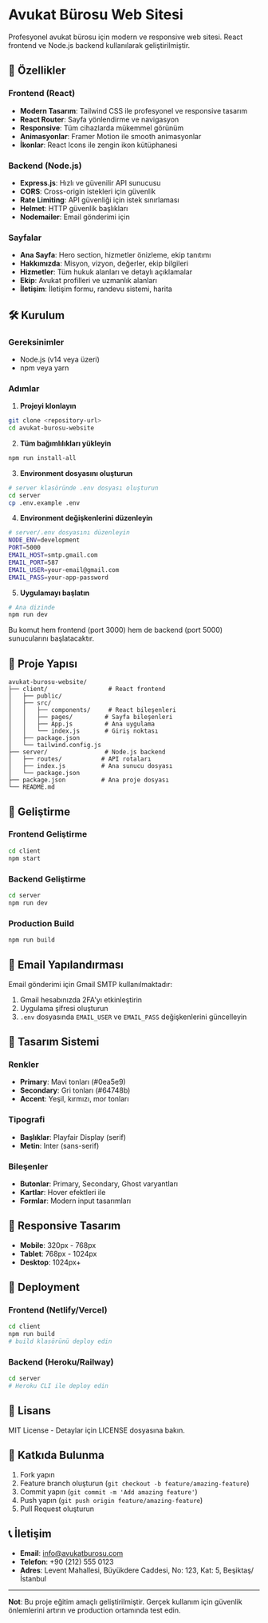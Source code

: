 # Avukat Bürosu Web Sitesi

Profesyonel avukat bürosu için modern ve responsive web sitesi. React frontend ve Node.js backend kullanılarak geliştirilmiştir.

## 🚀 Özellikler

### Frontend (React)

- **Modern Tasarım**: Tailwind CSS ile profesyonel ve responsive tasarım
- **React Router**: Sayfa yönlendirme ve navigasyon
- **Responsive**: Tüm cihazlarda mükemmel görünüm
- **Animasyonlar**: Framer Motion ile smooth animasyonlar
- **İkonlar**: React Icons ile zengin ikon kütüphanesi

### Backend (Node.js)

- **Express.js**: Hızlı ve güvenilir API sunucusu
- **CORS**: Cross-origin istekleri için güvenlik
- **Rate Limiting**: API güvenliği için istek sınırlaması
- **Helmet**: HTTP güvenlik başlıkları
- **Nodemailer**: Email gönderimi için

### Sayfalar

- **Ana Sayfa**: Hero section, hizmetler önizleme, ekip tanıtımı
- **Hakkımızda**: Misyon, vizyon, değerler, ekip bilgileri
- **Hizmetler**: Tüm hukuk alanları ve detaylı açıklamalar
- **Ekip**: Avukat profilleri ve uzmanlık alanları
- **İletişim**: İletişim formu, randevu sistemi, harita

## 🛠️ Kurulum

### Gereksinimler

- Node.js (v14 veya üzeri)
- npm veya yarn

### Adımlar

1. **Projeyi klonlayın**

```bash
git clone <repository-url>
cd avukat-burosu-website
```

2. **Tüm bağımlılıkları yükleyin**

```bash
npm run install-all
```

3. **Environment dosyasını oluşturun**

```bash
# server klasöründe .env dosyası oluşturun
cd server
cp .env.example .env
```

4. **Environment değişkenlerini düzenleyin**

```bash
# server/.env dosyasını düzenleyin
NODE_ENV=development
PORT=5000
EMAIL_HOST=smtp.gmail.com
EMAIL_PORT=587
EMAIL_USER=your-email@gmail.com
EMAIL_PASS=your-app-password
```

5. **Uygulamayı başlatın**

```bash
# Ana dizinde
npm run dev
```

Bu komut hem frontend (port 3000) hem de backend (port 5000) sunucularını başlatacaktır.

## 📁 Proje Yapısı

```
avukat-burosu-website/
├── client/                 # React frontend
│   ├── public/
│   ├── src/
│   │   ├── components/     # React bileşenleri
│   │   ├── pages/         # Sayfa bileşenleri
│   │   ├── App.js         # Ana uygulama
│   │   └── index.js       # Giriş noktası
│   ├── package.json
│   └── tailwind.config.js
├── server/                # Node.js backend
│   ├── routes/           # API rotaları
│   ├── index.js          # Ana sunucu dosyası
│   └── package.json
├── package.json          # Ana proje dosyası
└── README.md
```

## 🔧 Geliştirme

### Frontend Geliştirme

```bash
cd client
npm start
```

### Backend Geliştirme

```bash
cd server
npm run dev
```

### Production Build

```bash
npm run build
```

## 📧 Email Yapılandırması

Email gönderimi için Gmail SMTP kullanılmaktadır:

1. Gmail hesabınızda 2FA'yı etkinleştirin
2. Uygulama şifresi oluşturun
3. `.env` dosyasında `EMAIL_USER` ve `EMAIL_PASS` değişkenlerini güncelleyin

## 🎨 Tasarım Sistemi

### Renkler

- **Primary**: Mavi tonları (#0ea5e9)
- **Secondary**: Gri tonları (#64748b)
- **Accent**: Yeşil, kırmızı, mor tonları

### Tipografi

- **Başlıklar**: Playfair Display (serif)
- **Metin**: Inter (sans-serif)

### Bileşenler

- **Butonlar**: Primary, Secondary, Ghost varyantları
- **Kartlar**: Hover efektleri ile
- **Formlar**: Modern input tasarımları

## 📱 Responsive Tasarım

- **Mobile**: 320px - 768px
- **Tablet**: 768px - 1024px
- **Desktop**: 1024px+

## 🚀 Deployment

### Frontend (Netlify/Vercel)

```bash
cd client
npm run build
# build klasörünü deploy edin
```

### Backend (Heroku/Railway)

```bash
cd server
# Heroku CLI ile deploy edin
```

## 📄 Lisans

MIT License - Detaylar için LICENSE dosyasına bakın.

## 🤝 Katkıda Bulunma

1. Fork yapın
2. Feature branch oluşturun (`git checkout -b feature/amazing-feature`)
3. Commit yapın (`git commit -m 'Add amazing feature'`)
4. Push yapın (`git push origin feature/amazing-feature`)
5. Pull Request oluşturun

## 📞 İletişim

- **Email**: info@avukatburosu.com
- **Telefon**: +90 (212) 555 0123
- **Adres**: Levent Mahallesi, Büyükdere Caddesi, No: 123, Kat: 5, Beşiktaş/İstanbul

---

**Not**: Bu proje eğitim amaçlı geliştirilmiştir. Gerçek kullanım için güvenlik önlemlerini artırın ve production ortamında test edin.
